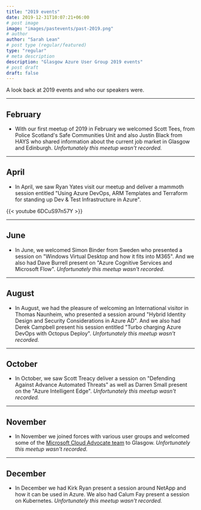 ```yaml
---
title: "2019 events"
date: 2019-12-31T10:07:21+06:00
# post image
image: "images/pastevents/past-2019.png"
# author
author: "Sarah Lean"
# post type (regular/featured)
type: "regular"
# meta description
description: "Glasgow Azure User Group 2019 events"
# post draft
draft: false
---
```


A look back at 2019 events and who our speakers were. 


<hr>

## February 

* With our first meetup of 2019 in February we welcomed Scott Tees, from Police Scotland's Safe Communities Unit and also Justin Black from HAYS who shared information about the current job market in Glasgow and Edinburgh. _Unfortunately this meetup wasn't recorded._

---

## April

* In April, we saw Ryan Yates visit our meetup and deliver a mammoth session entitled "Using Azure DevOps, ARM Templates and Terraform for standing up Dev & Test Infrastructure in Azure".

{{< youtube 6DCuS97n57Y >}}

---

## June

* In June, we welcomed Simon Binder from Sweden who presented a session on "Windows Virtual Desktop and how it fits into M365".  And we also had Dave Burrell present on "Azure Cognitive Services and Microsoft Flow". _Unfortunately this meetup wasn't recorded._

---

## August

* In August, we had the pleasure of welcoming an International visitor in Thomas Naunheim, who presented a session around "Hybrid Identity Design and Security Considerations in Azure AD".  And we also had Derek Campbell present his session entitled "Turbo charging Azure DevOps with Octopus Deploy". _Unfortunately this meetup wasn't recorded._

---

## October

* In October, we saw Scott Treacy deliver a session on "Defending Against Advance Automated Threats" as well as Darren Small present on the "Azure Intelligent Edge".  _Unfortunately this meetup wasn't recorded._

---

## November

* In November we joined forces with various user groups and welcomed some of the [Microsoft Cloud Advocate team](https://developer.microsoft.com/en-us/advocates/index.html?WT.mc_id=modinfra-0000-salean) to Glasgow. _Unfortunately this meetup wasn't recorded._ 

---

## December
* In December we had Kirk Ryan present a session around NetApp and how it can be used in Azure.  We also had Calum Fay present a session on Kubernetes. _Unfortunately this meetup wasn't recorded._ 